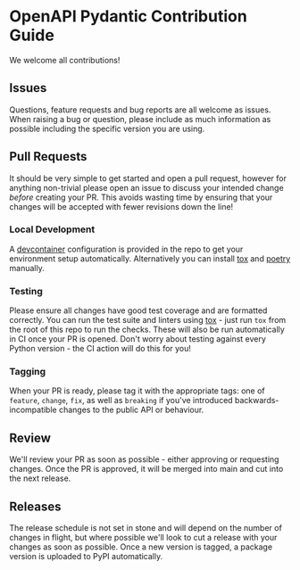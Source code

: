 # OpenAPI Pydantic Contribution Guide

We welcome all contributions!

## Issues

Questions, feature requests and bug reports are all welcome as issues. When raising a bug or
question, please include as much information as possible including the specific version you
are using.

## Pull Requests

It should be very simple to get started and open a pull request, however for anything non-trivial
please open an issue to discuss your intended change _before_ creating your PR. This avoids wasting
time by ensuring that your changes will be accepted with fewer revisions down the line!

### Local Development

A [devcontainer](https://code.visualstudio.com/docs/devcontainers/containers) configuration is provided in the repo to get your environment setup automatically. Alternatively you can install [tox](https://tox.wiki/en/latest/) and [poetry](https://python-poetry.org/) manually.

### Testing

Please ensure all changes have good test coverage and are formatted correctly. You can run the test
suite and linters using [tox](https://tox.wiki/en/latest/) - just run `tox` from the root of this
repo to run the checks. These will also be run automatically in CI once your PR is opened. Don't
worry about testing against every Python version - the CI action will do this for you!

### Tagging

When your PR is ready, please tag it with the appropriate tags: one of `feature`, `change`, `fix`,
as well as `breaking` if you've introduced backwards-incompatible changes to the public API or
behaviour.

## Review

We'll review your PR as soon as possible - either approving or requesting changes. Once the PR is
approved, it will be merged into main and cut into the next release.

## Releases

The release schedule is not set in stone and will depend on the number of changes in flight, but where possible we'll look to cut a release with your changes as soon as possible. Once a new version is tagged,
a package version is uploaded to PyPI automatically.
